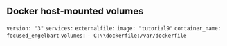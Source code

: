 
##  Docker host-mounted volumes

`version: "3"`
`services:`
 `externalfile:`
    `image: "tutorial9"`
    `container_name: focused_engelbart`
    `volumes:`
      `- C:\\dockerfile:/var/dockerfile`


